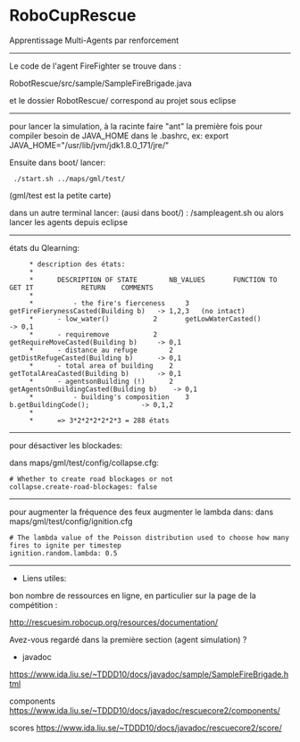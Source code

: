 # RoboCupRescue
Apprentissage Multi-Agents par renforcement

__________________

Le code de l'agent FireFighter se trouve dans : 

RobotRescue/src/sample/SampleFireBrigade.java

et le dossier RobotRescue/ correspond au projet sous eclipse


__________________
pour lancer la simulation, à la racinte faire "ant" la première fois pour compiler
besoin de JAVA_HOME dans le .bashrc, ex:
export JAVA_HOME="/usr/lib/jvm/jdk1.8.0_171/jre/"

Ensuite dans boot/ lancer:
```
 ./start.sh ../maps/gml/test/
```
(gml/test est la petite carte)

dans un autre terminal lancer: (ausi dans boot/) : /sampleagent.sh 
ou alors lancer les agents depuis eclipse

__________________

états du Qlearning:
```
     * description des états:
     * 
     * 		DESCRIPTION OF STATE  	    NB_VALUES		FUNCTION TO GET IT			  RETURN	COMMENTS
     * 
     *          - the fire's fierceness		3 		getFireFierynessCasted(Building b)	 -> 1,2,3 	(no intact)
     *		- low_water()			2 		getLowWaterCasted() 			 -> 0,1
     * 		- requiremove			2 		getRequireMoveCasted(Building b)	 -> 0,1
     * 		- distance au refuge		2 		getDistRefugeCasted(Building b)		 -> 0,1
     * 		- total area of building	2 		getTotalAreaCasted(Building b) 		 -> 0,1
     *	 	- agentsonBuilding (!)		2 		getAgentsOnBuildingCasted(Building b)	 -> 0,1
     *          - building's composition	3		b.getBuildingCode();			 -> 0,1,2
     *
     * 		=> 3*2*2*2*2*2*3 = 288 états 
```
__________________

pour désactiver les blockades:

dans maps/gml/test/config/collapse.cfg:

```
# Whether to create road blockages or not
collapse.create-road-blockages: false
```
__________________

pour augmenter la fréquence des feux augmenter le lambda dans:
dans maps/gml/test/config/ignition.cfg
```
# The lambda value of the Poisson distribution used to choose how many fires to ignite per timestep
ignition.random.lambda: 0.5
```

__________________

- Liens utiles:

bon nombre de ressources en ligne, en particulier sur la page de la compétition :

http://rescuesim.robocup.org/resources/documentation/

Avez-vous regardé dans la première section (agent simulation) ?




- javadoc

https://www.ida.liu.se/~TDDD10/docs/javadoc/sample/SampleFireBrigade.html

components https://www.ida.liu.se/~TDDD10/docs/javadoc/rescuecore2/components/

scores https://www.ida.liu.se/~TDDD10/docs/javadoc/rescuecore2/score/
